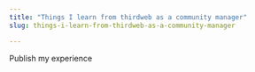 ```yaml
---
title: "Things I learn from thirdweb as a community manager"
slug: things-i-learn-from-thirdweb-as-a-community-manager

---
```


Publish my experience